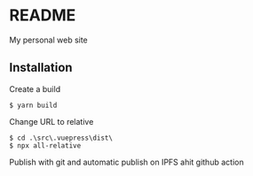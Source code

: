 # README

My personal web site

## Installation

Create a build

    $ yarn build

Change URL to relative

    $ cd .\src\.vuepress\dist\
    $ npx all-relative

Publish with git and automatic publish on IPFS ahit github action